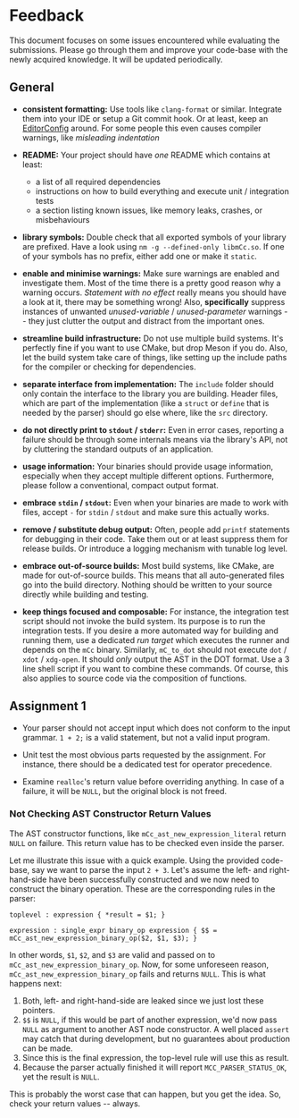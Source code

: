 # Feedback

This document focuses on some issues encountered while evaluating the submissions.
Please go through them and improve your code-base with the newly acquired knowledge.
It will be updated periodically.

## General

- **consistent formatting:**
  Use tools like `clang-format` or similar.
  Integrate them into your IDE or setup a Git commit hook.
  Or at least, keep an [EditorConfig](http://editorconfig.org/) around.
  For some people this even causes compiler warnings, like *misleading indentation*

- **README:**
  Your project should have *one* README which contains at least:
    - a list of all required dependencies
    - instructions on how to build everything and execute unit / integration tests
    - a section listing known issues, like memory leaks, crashes, or misbehaviours

- **library symbols:**
  Double check that all exported symbols of your library are prefixed.
  Have a look using `nm -g --defined-only libmCc.so`.
  If one of your symbols has no prefix, either add one or make it `static`.

- **enable and minimise warnings:**
  Make sure warnings are enabled and investigate them.
  Most of the time there is a pretty good reason why a warning occurs.
  *Statement with no effect* really means you should have a look at it, there may be something wrong!
  Also, **specifically** suppress instances of unwanted *unused-variable* / *unused-parameter* warnings --
  they just clutter the output and distract from the important ones.

- **streamline build infrastructure:**
  Do not use multiple build systems.
  It's perfectly fine if you want to use CMake, but drop Meson if you do.
  Also, let the build system take care of things, like setting up the include paths for the compiler or checking for dependencies.

- **separate interface from implementation:**
  The `include` folder should only contain the interface to the library you are building.
  Header files, which are part of the implementation (like a `struct` or `define` that is needed by the parser) should go else where, like the `src` directory.

- **do not directly print to `stdout` / `stderr`:**
  Even in error cases, reporting a failure should be through some internals means via the library's API, not by cluttering the standard outputs of an application.

- **usage information:**
  Your binaries should provide usage information, especially when they accept multiple different options.
  Furthermore, please follow a conventional, compact output format.

- **embrace `stdin` / `stdout`:**
  Even when your binaries are made to work with files, accept `-` for `stdin` / `stdout` and make sure this actually works.

- **remove / substitute debug output:**
  Often, people add `printf` statements for debugging in their code.
  Take them out or at least suppress them for release builds.
  Or introduce a logging mechanism with tunable log level.

- **embrace out-of-source builds:**
  Most build systems, like CMake, are made for out-of-source builds.
  This means that all auto-generated files go into the build directory.
  Nothing should be written to your source directly while building and testing.

- **keep things focused and composable:**
  For instance, the integration test script should not invoke the build system.
  Its purpose is to run the integration tests.
  If you desire a more automated way for building and running them, use a dedicated *run target* which executes the runner and depends on the `mCc` binary.
  Similarly, `mC_to_dot` should not execute `dot` / `xdot` / `xdg-open`.
  It should *only* output the AST in the DOT format.
  Use a 3 line shell script if you want to combine these commands.
  Of course, this also applies to source code via the composition of functions.

## Assignment 1

- Your parser should not accept input which does not conform to the input grammar.
  `1 + 2;` is a valid statement, but not a valid input program.

- Unit test the most obvious parts requested by the assignment.
  For instance, there should be a dedicated test for operator precedence.

- Examine `realloc`'s return value before overriding anything.
  In case of a failure, it will be `NULL`, but the original block is not freed.

### Not Checking AST Constructor Return Values

The AST constructor functions, like `mCc_ast_new_expression_literal` return `NULL` on failure.
This return value has to be checked even inside the parser.

Let me illustrate this issue with a quick example.
Using the provided code-base, say we want to parse the input `2 + 3`.
Let's assume the left- and right-hand-side have been successfully constructed and we now need to construct the binary operation.
These are the corresponding rules in the parser:

    toplevel : expression { *result = $1; }

    expression : single_expr binary_op expression { $$ = mCc_ast_new_expression_binary_op($2, $1, $3); }

In other words, `$1`, `$2`, and `$3` are valid and passed on to `mCc_ast_new_expression_binary_op`.
Now, for some unforeseen reason, `mCc_ast_new_expression_binary_op` fails and returns `NULL`.
This is what happens next:

1. Both, left- and right-hand-side are leaked since we just lost these pointers.
2. `$$` is `NULL`, if this would be part of another expression, we'd now pass `NULL` as argument to another AST node constructor.
   A well placed `assert` may catch that during development, but no guarantees about production can be made.
3. Since this is the final expression, the top-level rule will use this as result.
4. Because the parser actually finished it will report `MCC_PARSER_STATUS_OK`, yet the result is `NULL`.

This is probably the worst case that can happen, but you get the idea.
So, check your return values -- always.
